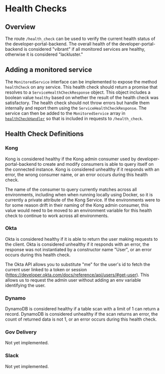 # Health Checks

## Overview
The route `/health_check` can be used to verify the current health status of the developer-portal-backend. The overall health of the developer-portal-backend is considered "vibrant" if all monitored services are healthy, otherwise it is considered "lackluster."

## Adding a monitored service
The `MonitoredService` interface can be implemented to expose the method `healthCheck` on any service. This health check should return a promise that resolves to a `ServiceHealthCheckResponse` object. This object includes a boolean value `healthy` based on whether the result of the health check was satisfactory. The health check should not throw errors but handle them internally and report them using the `ServiceHealthCheckResponse`. The service can then be added to the `MonitoredService` array in [`healthCheckHandler`](./routes/HealthCheck.ts) so that is included in requests to `/health_check`. 

## Health Check Definitions

### Kong
Kong is considered healthy if the Kong admin consumer used by developer-portal-backend to create and modify consumers is able to query itself on the connected instance. Kong is considered unhealthy if it responds with an error, the wrong consumer name, or an error occurs during this health check.

The name of the consumer to query currently matches across all environments, including when when running locally using Docker, so it is currently a private attribute of the Kong Service. If the environments were to for some reason drift in their naming of the Kong admin consumer, this value would need to be moved to an environment variable for this health check to continue to work across all environments.

### Okta
Okta is considered healthy if it is able to return the user making requests to the client. Okta is considered unhealthy if it responds with an error, the response was not instantiated by a constructor name "User", or an error occurs during this health check.

The Okta API allows you to substitute "me" for the user's id to fetch the current user linked to a token or session (https://developer.okta.com/docs/reference/api/users/#get-user). This allows us to request the admin user without adding an env variable identifying the user.

### Dynamo
DynamoDB is considered healthy if a table scan with a limit of 1 can return a record. DynamoDB is considered unhealthy if the scan returns an error, the count of returned data is not 1, or an error occurs during this health check.

### Gov Delivery
Not yet implemented.

### Slack
Not yet implemented.
